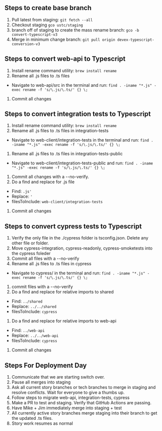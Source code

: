 ## Steps to create base branch
1. Pull latest from staging: ```git fetch --all```
1. Checkout staging ```gco ustc/staging```
1. branch off of staging to create the mass rename branch: ```gco -b convert-typescript-v3```
1. Merge in minimum change branch: ```git pull origin devex-typescript-conversion-v3```

## Steps to convert web-api to Typescript
1. Install rename command utility: ```brew install rename```
1. Rename all .js files to .ts files
  - Navigate to web-api/src in the terminal and run: ```find . -iname "*.js" -exec rename -f 's/\.js/\.ts/' {} \;```
1. Commit all changes

## Steps to convert integration tests to Typescript
1. Install rename command utility: ```brew install rename```
1. Rename all .js files to .ts files in integration-tests
  - Navigate to web-client/integration-tests in the terminal and run: ```find . -iname "*.js" -exec rename -f 's/\.js/\.ts/' {} \;```
1. Rename all .js files to .ts files in integration-tests-public
  - Navigate to web-client/integration-tests-public and run: ```find . -iname "*.js" -exec rename -f 's/\.js/\.ts/' {} \;```
1. Commit all changes with a --no-verify.
1. Do a find and replace for .js file
  - Find: ```.js'```
  - Replace: ```'```
  - filesToInclude: ```web-client/integration-tests```
1. Commit all changes

## Steps to convert cypress tests to Typescript
1. Verify the only file in the ./cypress folder is tsconfig.json. Delete any other file or folder.
1. Move cypress-integration, cypress-readonly, cypress-smoketests into the cypress foleder
1. Commit all files with a --no-verify
1. Rename all .js files to .ts files in cypress
  - Navigate to cypress/ in the terminal and run: ```find . -iname "*.js" -exec rename -f 's/\.js/\.ts/' {} \;```
1. commit files with a --no-verify
1. Do a find and replace for relative imports to shared
  - Find: ```../shared```
  - Replace: ```../../shared```
  - filesToInclude: ```cypress```
1. Do a find and replace for relative imports to web-api
  - Find: ```../web-api```
  - Replace: ```../../web-api```
  - filesToInclude: ```cypress```
1. Commit all changes


## Steps For Deployment Day
1. Communicate that we are starting switch over.
1. Pause all merges into staging
1. Ask all current story branches or tech branches to merge in staging and resolve conflicts. Wait for everyone to give a thumbs up.
1. Follow steps to migrate web-api, integration-tests, cypress
1. Make a PR to test and staging. Verify that GitHub Actions are passing.
1. Have Mike + Jim immediately merge into staging + test
1. All currently active story branches merge staging into their branch to get the updated .ts files.
1. Story work resumes as normal